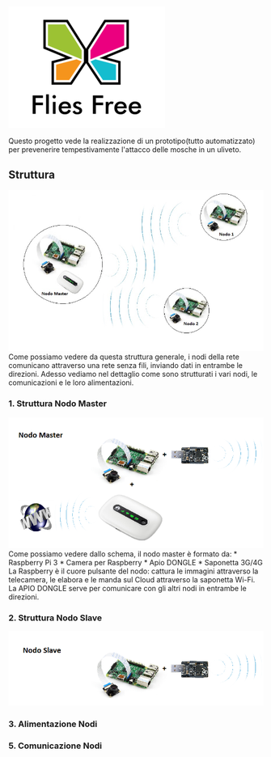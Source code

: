 <img src="https://github.com/FliesFree/FliesFree/blob/master/Foto/Logo/flies_free_logo.png"/>

Questo progetto vede la realizzazione di un prototipo(tutto automatizzato) per prevenerire tempestivamente l'attacco delle mosche in un uliveto.

## <a name="ancora-struttura"></a> Struttura
<img src="https://github.com/FliesFree/FliesFree/blob/master/Foto/Struttura/struttura_generale.jpg"/>
Come possiamo vedere da questa struttura generale, i nodi della rete comunicano attraverso una rete senza fili, inviando dati in entrambe le direzioni.
Adesso vediamo nel dettaglio come sono strutturati i vari nodi, le comunicazioni e le loro alimentazioni.

### <a name="ancora-nodomaster"></a> 1. Struttura Nodo Master
<img src="https://github.com/FliesFree/FliesFree/blob/master/Foto/Struttura/schema_nodo_master.png"/>
Come possiamo vedere dallo schema, il nodo master è formato da:
* Raspberry Pi 3 
* Camera per Raspberry
* Apio DONGLE
* Saponetta 3G/4G
La Raspberry è il cuore pulsante del nodo: cattura le immagini attraverso la telecamera, le elabora e le manda sul Cloud attraverso la saponetta Wi-Fi.
La APIO DONGLE serve per comunicare con gli altri nodi in entrambe le direzioni.

### <a name="ancora-nodoslave"></a>  2. Struttura Nodo Slave
<img src="https://github.com/FliesFree/FliesFree/blob/master/Foto/Struttura/schema_nodo_slave.png"/>

### <a name="ancora-alimentazione"></a> 3. Alimentazione Nodi

### <a name="ancora-comunicazione_nodi"></a> 5. Comunicazione Nodi

